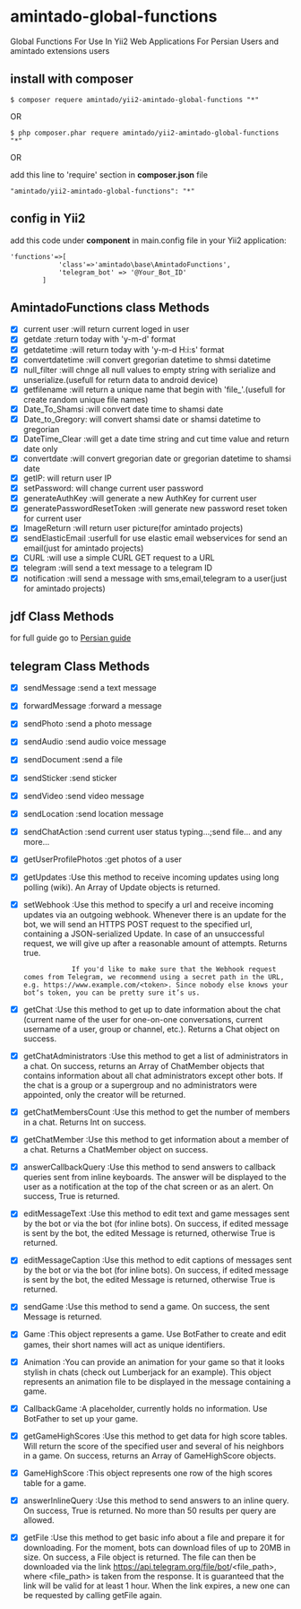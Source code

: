 # amintado-global-functions
Global Functions For Use In Yii2 Web Applications For Persian Users and amintado extensions users

## install with composer
````
$ composer requere amintado/yii2-amintado-global-functions "*"
````
OR
````
$ php composer.phar requere amintado/yii2-amintado-global-functions "*"
````
OR 


add this line to 'require' section in **composer.json** file
````
"amintado/yii2-amintado-global-functions": "*"
````
## config in Yii2
add this code under **component** in main.config file in your Yii2 application:
``````
'functions'=>[
            'class'=>'amintado\base\AmintadoFunctions',
            'telegram_bot' => '@Your_Bot_ID'
        ]
``````

## AmintadoFunctions class Methods
- [X] current user :will return current loged in user
- [X] getdate :return today with 'y-m-d' format
- [X] getdatetime :will return today with 'y-m-d H:i:s' format
- [X] convertdatetime :will convert gregorian datetime to shmsi datetime 
- [X] null_filter :will chnge all null values to empty string with serialize and unserialize.(usefull for return data to android device)
- [X] getfilename :will return a unique name that begin with 'file_'.(usefull for create random unique file names)
- [X] Date_To_Shamsi :will convert date time to shamsi date
- [X] Date_to_Gregory: will convert shamsi date or shamsi datetime to gregorian
- [X] DateTime_Clear :will get a date time string and cut time value and return date only
- [X] convertdate :will convert gregorian date or gregorian datetime to shamsi date
- [X] getIP: will return user IP
- [X] setPassword: will change current user password
- [X] generateAuthKey :will generate a new AuthKey for current user
- [X] generatePasswordResetToken :will generate new password reset token for current user
- [X] ImageReturn :will return user picture(for amintado projects)
- [X] sendElasticEmail :userfull for use elastic email webservices for send an email(just for amintado projects)
- [X] CURL :will use a simple CURL GET request to a URL
- [X] telegram :will send a text message to a telegram ID
- [X] notification :will send a message with sms,email,telegram to a user(just for amintado projects)

## jdf Class Methods
for full guide go to [Persian guide](http://jdf.scr.ir/rahnama/)

## telegram Class Methods
- [X] sendMessage :send a text message
- [X] forwardMessage :forward a message
- [X] sendPhoto :send a photo message
- [X] sendAudio :send audio voice message
- [X] sendDocument :send a file
- [X] sendSticker :send sticker
- [X] sendVideo :send video message
- [X] sendLocation :send location message
- [X] sendChatAction :send current user status typing...;send file... and any more...
- [X] getUserProfilePhotos :get photos of a user
- [X] getUpdates :Use this method to receive incoming updates using long polling (wiki). An Array of Update objects is returned.
- [X] setWebhook :Use this method to specify a url and receive incoming updates via an outgoing webhook. Whenever there is an update for the bot, we will send an HTTPS POST request to the specified url, containing a JSON-serialized Update. In case of an unsuccessful request, we will give up after a reasonable amount of attempts. Returns true.
                  
                  If you'd like to make sure that the Webhook request comes from Telegram, we recommend using a secret path in the URL, e.g. https://www.example.com/<token>. Since nobody else knows your bot‘s token, you can be pretty sure it’s us.
- [X] getChat :Use this method to get up to date information about the chat (current name of the user for one-on-one conversations, current username of a user, group or channel, etc.). Returns a Chat object on success.
- [X] getChatAdministrators :Use this method to get a list of administrators in a chat. On success, returns an Array of ChatMember objects that contains information about all chat administrators except other bots. If the chat is a group or a supergroup and no administrators were appointed, only the creator will be returned.
- [X] getChatMembersCount :Use this method to get the number of members in a chat. Returns Int on success.
- [X] getChatMember :Use this method to get information about a member of a chat. Returns a ChatMember object on success.
- [X] answerCallbackQuery :Use this method to send answers to callback queries sent from inline keyboards. The answer will be displayed to the user as a notification at the top of the chat screen or as an alert. On success, True is returned.
- [X] editMessageText :Use this method to edit text and game messages sent by the bot or via the bot (for inline bots). On success, if edited message is sent by the bot, the edited Message is returned, otherwise True is returned.
- [X] editMessageCaption :Use this method to edit captions of messages sent by the bot or via the bot (for inline bots). On success, if edited message is sent by the bot, the edited Message is returned, otherwise True is returned.
- [X] sendGame :Use this method to send a game. On success, the sent Message is returned.
- [X] Game :This object represents a game. Use BotFather to create and edit games, their short names will act as unique identifiers.
- [X] Animation :You can provide an animation for your game so that it looks stylish in chats (check out Lumberjack for an example). This object represents an animation file to be displayed in the message containing a game.
- [X] CallbackGame :A placeholder, currently holds no information. Use BotFather to set up your game.
- [X] getGameHighScores :Use this method to get data for high score tables. Will return the score of the specified user and several of his neighbors in a game. On success, returns an Array of GameHighScore objects.
- [X] GameHighScore :This object represents one row of the high scores table for a game.
- [X] answerInlineQuery :Use this method to send answers to an inline query. On success, True is returned.
                         No more than 50 results per query are allowed.
- [X] getFile :Use this method to get basic info about a file and prepare it for downloading. For the moment, bots can download files of up to 20MB in size. On success, a File object is returned. The file can then be downloaded via the link https://api.telegram.org/file/bot<token>/<file_path>, where <file_path> is taken from the response. It is guaranteed that the link will be valid for at least 1 hour. When the link expires, a new one can be requested by calling getFile again.
